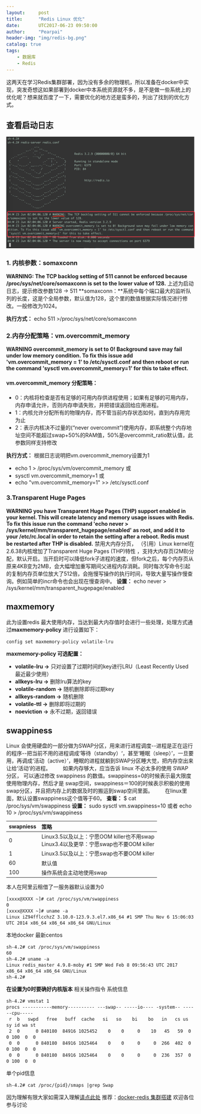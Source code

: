 ```yaml
---
layout:     post
title:      "Redis Linux 优化"
date:       UTC2017-06-23 09:50:00
author:     "Pearpai"
header-img: "img/redis-bg.png"
catalog: true
tags:
    - 数据库
    - Redis
---
```

这两天在学习Redis集群部署，因为没有多余的物理机，所以准备在docker中实现，突发奇想这如果部署到docker中本系统资源就不多，是不是做一些系统上的优化呢？想来就百度了一下，需要优化的地方还是蛮多的，列出了找到的优化方式。
## 查看启动日志
![Redis 启动日志](/img/redis-start-log.png)
### 1. 内核参数：somaxconn
**WARNING: The TCP backlog setting of 511 cannot be enforced because /proc/sys/net/core/somaxconn is set to the lower value of 128.**
上述为启动日志，提示修改参数128 -> 511
**somaxconn：**系统中每个端口最大的监听队列的长度，这是个全局参数，默认值为128，这个里的数值根据实际情况进行修改。一般修改为1024。

**执行方式：** echo 511 >/proc/sys/net/core/somaxconn

### 2.内存分配策略：vm.overcommit_memory
**WARNING overcommit_memory is set to 0! Background save may fail under low memory condition. To fix this issue add 'vm.overcommit_memory = 1' to /etc/sysctl.conf and then reboot or run the command 'sysctl vm.overcommit_memory=1' for this to take effect.**

#### vm.overcommit_memory 分配策略：
- 0：内核将检查是否有足够的可用内存供进程使用；如果有足够的可用内存，内存申请允许，否则内存申请失败，并把错误返回给应用进程。
- 1：内核允许分配所有的物理内存，而不管当前内存状态如何，直到内存用完为止
- 2：表示内核决不过量的(“never overcommit”)使用内存，即系统整个内存地址空间不能超过swap+50%的RAM值，50%是overcommit_ratio默认值，此参数同样支持修改

**执行方式：**
根据日志说明把vm.overcommit_memory设置为1
- echo 1 > /proc/sys/vm/overcommit_memory 或
- sysctl vm.overcommit_memory=1 或
- echo "vm.overcommit_memory=1" >> /etc/sysctl.conf

### 3.Transparent Huge Pages
**WARNING you have Transparent Huge Pages (THP) support enabled in your kernel. This will create latency and memory usage issues with Redis. To fix this issue run the command 'echo never > /sys/kernel/mm/transparent_hugepage/enabled' as root, and add it to your /etc/rc.local in order to retain the setting after a reboot. Redis must be restarted after THP is disabled.**
禁用大内存分页，
（引用）Linux kernel在2.6.38内核增加了Transparent Huge Pages (THP)特性 ，支持大内存页(2MB)分配，默认开启。当开启时可以降低fork子进程的速度，但fork之后，每个内存页从原来4KB变为2MB，会大幅增加重写期间父进程内存消耗。同时每次写命令引起的复制内存页单位放大了512倍，会拖慢写操作的执行时间，导致大量写操作慢查询。例如简单的incr命令也会出现在慢查询中。
**设置：** echo never >  /sys/kernel/mm/transparent_hugepage/enabled

## maxmemory
此为设置redis 最大使用内存，当达到最大内存值时会进行一些处理，处理方式通过**maxmemory-policy** 进行设置如下：
```
config set maxmemory-policy volatile-lru
```
 **maxmemory-policy 可选配置：**
- **volatile-lru ->** 只对设置了过期时间的key进行LRU（Least Recently Used 最近最少使用）
- **allkeys-lru ->** 删除lru算法的key   
- **volatile-random ->** 随机删除即将过期key   
- **allkeys-random ->** 随机删除   
- **volatile-ttl ->** 删除即将过期的   
- **noeviction ->** 永不过期，返回错误  

## swappiness
Linux 会使用硬盘的一部分做为SWAP分区，用来进行进程调度--进程是正在运行的程序--把当前不用的进程调成‘等待（standby）‘，甚至‘睡眠（sleep）’，一旦要用，再调成‘活动（active）’，睡眠的进程就躺到SWAP分区睡大觉，把内存空出来让给‘活动’的进程。
　　如果内存够大，应当告诉 linux 不必太多的使用 SWAP 分区， 可以通过修改 swappiness 的数值。swappiness=0的时候表示最大限度使用物理内存，然后才是 swap空间，swappiness＝100的时候表示积极的使用swap分区，并且把内存上的数据及时的搬运到swap空间里面。
　　在linux里面，默认设置swappiness这个值等于60。
**查看：** $ cat /proc/sys/vm/swappiness
**设置：** sudo sysctl vm.swappiness=10 或者 echo 10 > /proc/sys/vm/swappiness

| swapniess      |     策略 |  
| :-------- |:--------|
| 0    |   Linux3.5以及以上：宁愿OOM killer也不用swap<br>Linux3.4以及更早：宁愿swap也不要OOM killer |
| 1    |   Linux3.5以及以上：宁愿swap也不要OOM killer |
| 60    |   默认值 |
| 100    |   	操作系统会主动地使用swap |

本人在阿里云租借了一服务器默认设置为0
```
[xxxx@XXXX ~]# cat /proc/sys/vm/swappiness
0
[xxxx@XXXX ~]# uname -a
Linux iZ94fflcchzZ 3.10.0-123.9.3.el7.x86_64 #1 SMP Thu Nov 6 15:06:03 UTC 2014 x86_64 x86_64 x86_64 GNU/Linux
```
本地docker 最新centos
```
sh-4.2# cat /proc/sys/vm/swappiness
60
sh-4.2# uname -a
Linux redis_master 4.9.8-moby #1 SMP Wed Feb 8 09:56:43 UTC 2017 x86_64 x86_64 x86_64 GNU/Linux
sh-4.2#
```
**在设置为0时要确好内核版本**
相关操作指令
系统信息
```
sh-4.2# vmstat 1
procs -----------memory---------- ---swap-- -----io---- -system-- ------cpu-----
 r  b   swpd   free   buff  cache   si   so    bi    bo   in   cs us sy id wa st
 2  0      0 840180  84916 1025452    0    0     0    10   45   59  0  0 100  0  0
 0  0      0 840180  84916 1025464    0    0     0     0  266  402  0  0 100  0  0
 0  0      0 840180  84916 1025464    0    0     0     0  236  357  0  0 100  0  0
```
单个pid信息
```
sh-4.2# cat /proc/{pid}/smaps |grep Swap
```
因为理解有限大家如需深入理解[请点此处](https://www.douban.com/note/349467816/)
推荐：[docker-redis 集群搭建](https://github.com/pearpai/docker-study) 欢迎各位参与讨论
